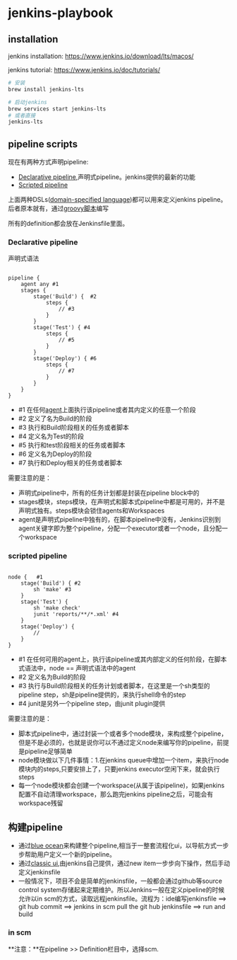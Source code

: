 # jenkins-playbook

## installation

jenkins installation: https://www.jenkins.io/download/lts/macos/

jenkins tutorial: https://www.jenkins.io/doc/tutorials/

```sh
# 安装
brew install jenkins-lts

# 启动jenkins
brew services start jenkins-lts
# 或者直接
jenkins-lts

```

## pipeline scripts

现在有两种方式声明pipeline:

- [Declarative pipeline](https://www.jenkins.io/doc/book/pipeline/#declarative-pipeline-fundamentals),声明式pipeline。jenkins提供的最新的功能
- [Scripted pipeline](https://www.jenkins.io/doc/book/pipeline/#scripted-pipeline-fundamentals)

上面两种DSLs([domain-specified language](https://en.wikipedia.org/wiki/Domain-specific_language))都可以用来定义jenkins pipeline。后者原本就有，通过[groovy脚本](http://groovy-lang.org/semantics.html)编写

所有的definition都会放在Jenkinsfile里面。

### Declarative pipeline

声明式语法

```jenkins

pipeline {
    agent any #1
    stages {
        stage('Build') {  #2
            steps {
                // #3
            }
        }
        stage('Test') { #4
            steps {
                // #5
            }
        }
        stage('Deploy') { #6
            steps {
                // #7
            }
        }
    }
}
```

- #1 在任何[agent](https://www.jenkins.io/doc/book/pipeline/syntax#agent)上面执行该pipeline或者其内定义的任意一个阶段
- #2 定义了名为Build的阶段
- #3 执行和Build阶段相关的任务或者脚本
- #4 定义名为Test的阶段
- #5 执行和test阶段相关的任务或者脚本
- #6 定义名为Deploy的阶段
- #7 执行和Deploy相关的任务或者脚本

需要注意的是：

- 声明式pipeline中，所有的任务计划都是封装在pipeline block中的
- stages模块，steps模块，在声明式和脚本式pipeline中都是可用的，并不是声明式独有。steps模块会锁住agents和Workspaces
- agent是声明式pipeline中独有的，在脚本pipeline中没有，Jenkins识别到agent关键字即为整个pipeline，分配一个executor或者一个node，且分配一个workspace


### scripted pipeline

```jenkins

node {   #1 
    stage('Build') { #2 
        sh 'make' #3
    }
    stage('Test') { 
        sh 'make check'
        junit 'reports/**/*.xml' #4
    }
    stage('Deploy') { 
        // 
    }
}

```

- #1 在任何可用的agent上，执行该pipeline或其内部定义的任何阶段，在脚本式语法中，node == 声明式语法中的agent
- #2 定义名为Build的阶段
- #3 执行与Build阶段相关的任务计划或者脚本，在这里是一个sh类型的pipeline step，sh是pipeline提供的，来执行shell命令的step
- #4 junit是另外一个pipeline step，由junit plugin提供

需要注意的是：

- 脚本式pipeline中，通过封装一个或者多个node模块，来构成整个pipeline，但是不是必须的，也就是说你可以不通过定义node来编写你的pipeline，前提是pipeline足够简单
- node模块做以下几件事情：1.在jenkins queue中增加一个item，来执行node模块内的steps,只要安排上了，只要jenkins executor空闲下来，就会执行steps
- 每一个node模块都会创建一个workspace(从属于该pipeline)，如果jenkins配置不自动清理workspace，那么跑完jenkins pipeline之后，可能会有workspace残留



## 构建pipeline

- 通过[blue ocean](https://www.jenkins.io/doc/book/blueocean/)来构建整个pipeline,相当于一整套流程化ui，以导航方式一步步帮助用户定义一个新的pipeline。
- 通过[classic ui](https://www.jenkins.io/doc/book/pipeline/getting-started/#through-the-classic-ui),由jenkins自己提供，通过new item一步步向下操作，然后手动定义jenkinsfile
- 一般情况下，项目不会是简单的jenkinsfile，一般都会通过github等source control system存储起来定期维护。所以Jenkins一般在定义pipeline的时候允许以in scm的方式，读取远程jenkinsfile。流程为：ide编写jenkinsfile ==> git hub commit ==> jenkins in scm pull the git hub jenkinsfile ==> run and build

### in scm

**注意：**在pipeline >> Definition栏目中，选择scm.

